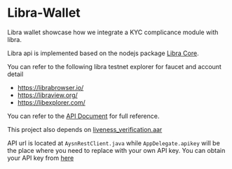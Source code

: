 # Libra-Wallet
Libra wallet showcase how we integrate a KYC complicance module with libra.

Libra api is implemented based on the nodejs package [Libra Core](https://www.npmjs.com/package/libra-core).

You can refer to the following libra testnet explorer for faucet and account detail
* https://librabrowser.io/
* https://libraview.org/
* https://libexplorer.com/

You can refer to the [API Document](https://doc.1id.ai/) for full reference.

This project also depends on [liveness_verification.aar](https://github.com/OneIdentityAI/Liveness-Verification-SDK)

API url is located at `AysnRestClient.java` while `AppDelegate.apikey` will be the place where you need to replace with your own API key. You can obtain your API key from [here](https://dev.1id.ai/)
